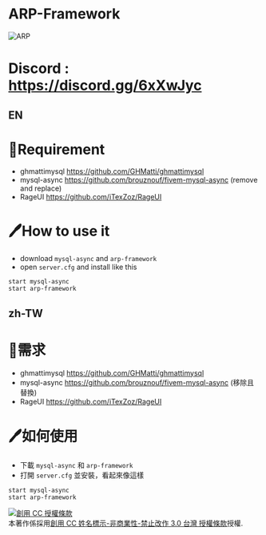 # ARP-Framework
![ARP](https://imgur.com/qKZ9Oj0.png)

# Discord : https://discord.gg/6xXwJyc

## EN
# 🔐Requirement
- ghmattimysql https://github.com/GHMatti/ghmattimysql
- mysql-async https://github.com/brouznouf/fivem-mysql-async (remove and replace)
- RageUI https://github.com/iTexZoz/RageUI

# 🖊How to use it
- download `mysql-async` and `arp-framework`
- open `server.cfg` and install like this
```
start mysql-async
start arp-framework
```

## zh-TW
# 🔐需求
- ghmattimysql https://github.com/GHMatti/ghmattimysql
- mysql-async https://github.com/brouznouf/fivem-mysql-async (移除且替換)
- RageUI https://github.com/iTexZoz/RageUI

# 🖊如何使用
- 下載 `mysql-async` 和 `arp-framework`
- 打開 `server.cfg` 並安裝，看起來像這樣
```
start mysql-async
start arp-framework
```

<a rel="license" href="http://creativecommons.org/licenses/by-nc-nd/3.0/tw/"><img alt="創用 CC 授權條款" style="border-width:0" src="https://i.creativecommons.org/l/by-nc-nd/3.0/tw/88x31.png" /></a><br />本著作係採用<a rel="license" href="http://creativecommons.org/licenses/by-nc-nd/3.0/tw/">創用 CC 姓名標示-非商業性-禁止改作 3.0 台灣 授權條款</a>授權.
    
